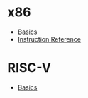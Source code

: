 # x86
- [Basics](https://www.cs.virginia.edu/~evans/cs216/guides/x86.html)
- [Instruction Reference](https://www.felixcloutier.com/x86/)

# RISC-V
- [Basics](https://www.wevolver.com/article/risc-v-architecture)
